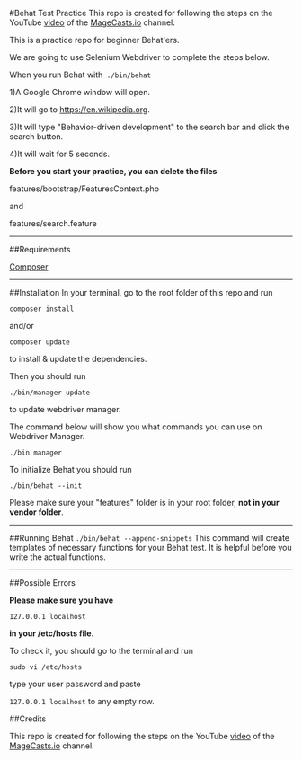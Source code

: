 #Behat Test Practice
This repo is created for following the steps on the YouTube [video](https://www.youtube.com/watch?v=j7RHtNePY3Y) of the [MageCasts.io](https://www.youtube.com/channel/UCrofx7kKaBLXO4cqK6-tn0g) channel.

This is a practice repo for beginner Behat'ers.

We are going to use Selenium Webdriver to complete the steps below.

When you run Behat with`` ./bin/behat``

1)A Google Chrome window will open.

2)It will go to https://en.wikipedia.org.

3)It will type "Behavior-driven development" to the search bar and click the search button.

4)It will wait for 5 seconds.


**Before you start your practice, you can delete the files**

features/bootstrap/FeaturesContext.php

and

features/search.feature

-----------------------------------------------------
##Requirements

[Composer](composer.org)

-----------------------------------------------------

##Installation
In your terminal, go to the root folder of this repo and run

``
composer install
``

and/or

``composer update``

to install & update the dependencies.

Then you should run

``
./bin/manager update
``

to update webdriver manager.


The command below will show you what commands you can use on Webdriver Manager.

``
./bin manager
``

To initialize Behat you should run

``
./bin/behat --init
``


Please make sure your "features" folder is in your root folder, **not in your vendor folder**.

-----------------------------------------------------


##Running Behat
``
./bin/behat --append-snippets
``
This command will create templates of necessary functions for your Behat test.
It is helpful before you write the actual functions.

-----------------------------------------------------


##Possible Errors

**Please make sure you have**

``
127.0.0.1 localhost
``

**in your /etc/hosts file.**

To check it, you should go to the terminal and run

``
sudo vi /etc/hosts
``

type your user password and paste

``
127.0.0.1 localhost
``
to any empty row.

##Credits

This repo is created for following the steps on the YouTube [video](https://www.youtube.com/watch?v=j7RHtNePY3Y) of the [MageCasts.io](https://www.youtube.com/channel/UCrofx7kKaBLXO4cqK6-tn0g) channel.
